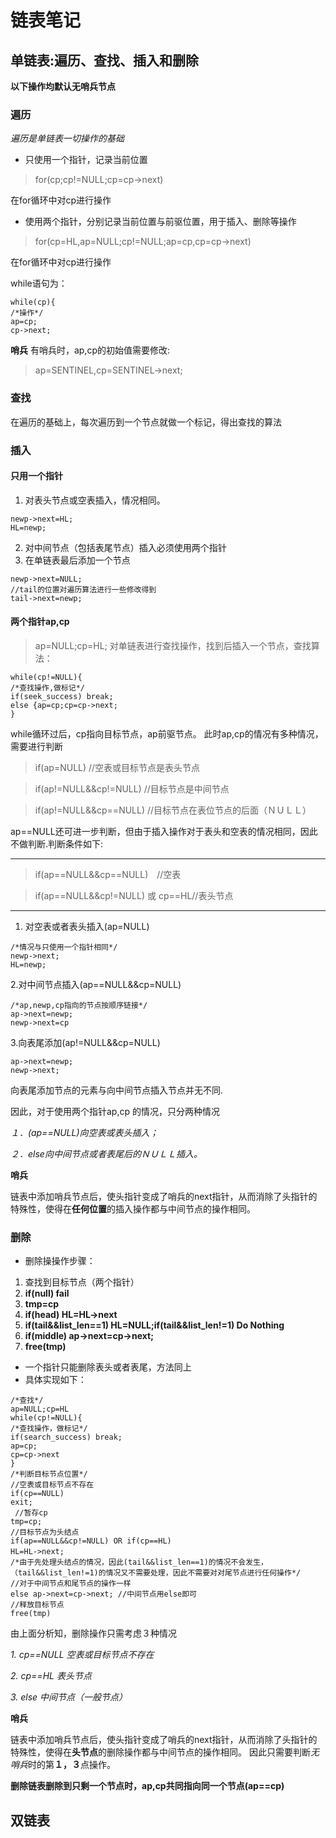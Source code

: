 # 链表笔记
## 单链表:遍历、查找、插入和删除
**以下操作均默认无哨兵节点**

### 遍历
               
*遍历是单链表一切操作的基础*

* 只使用一个指针，记录当前位置

>for(cp;cp!=NULL;cp=cp->next)

在for循环中对cp进行操作

* 使用两个指针，分别记录当前位置与前驱位置，用于插入、删除等操作
>for(cp=HL,ap=NULL;cp!=NULL;ap=cp,cp=cp->next)

在for循环中对cp进行操作

while语句为：
```
while(cp){
/*操作*/
ap=cp;
cp->next;
```
**哨兵**
有哨兵时，ap,cp的初始值需要修改:
>ap=SENTINEL,cp=SENTINEL->next;

### 查找

在遍历的基础上，每次遍历到一个节点就做一个标记，得出查找的算法

### 插入
#### 只用一个指针
1. 对表头节点或空表插入，情况相同。
```
newp->next=HL;
HL=newp;
```
2. 对中间节点（包括表尾节点）插入必须使用两个指针
3. 在单链表最后添加一个节点
```
newp->next=NULL;
//tail的位置对遍历算法进行一些修改得到
tail->next=newp;
```
#### 两个指针ap,cp
>ap=NULL;cp=HL;
对单链表进行查找操作，找到后插入一个节点，查找算法：
```
while(cp!=NULL){
/*查找操作,做标记*/
if(seek_success) break;
else {ap=cp;cp=cp->next;
}
```
while循环过后，cp指向目标节点，ap前驱节点。
此时ap,cp的情况有多种情况，需要进行判断
>if(ap=NULL) //空表或目标节点是表头节点

>if(ap!=NULL&&cp!=NULL) //目标节点是中间节点

>if(ap!=NULL&&cp==NULL) //目标节点在表位节点的后面（ＮＵＬＬ）

ap==NULL还可进一步判断，但由于插入操作对于表头和空表的情况相同，因此不做判断.判断条件如下:

----------------------------------------------------------------------------------------------------------------------

>if(ap==NULL&&cp==NULL)　//空表

>if(ap==NULL&&cp!=NULL) 或 cp==HL//表头节点

----------------------------------------------------------------------------------------------------------------------


1. 对空表或者表头插入(ap=NULL)
```
/*情况与只使用一个指针相同*/
newp->next;
HL=newp;
```
2.对中间节点插入(ap==NULL&&cp=NULL) 
```
/*ap,newp,cp指向的节点按顺序链接*/
ap->next=newp;
newp->next=cp
```

3.向表尾添加(ap!=NULL&&cp=NULL)
```
ap->next=newp;
newp->next;
```
向表尾添加节点的元素与向中间节点插入节点并无不同.

因此，对于使用两个指针ap,cp 的情况，只分两种情况

*１．(ap==NULL)向空表或表头插入；*

*２．else向中间节点或者表尾后的ＮＵＬＬ插入。*


**哨兵**

链表中添加哨兵节点后，使头指针变成了哨兵的next指针，从而消除了头指针的特殊性，使得在**任何位置**的插入操作都与中间节点的操作相同。

### 删除
* 删除操操作步骤：
1. 查找到目标节点（两个指针）
2. **if(null) fail**
3. **tmp=cp**
3. **if(head) HL=HL->next**
4. **if(tail&&list_len==1) HL=NULL;if(tail&&list_len!=1) Do Nothing**
5. **if(middle) ap->next=cp->next;**
6. **free(tmp)**

* 一个指针只能删除表头或者表尾，方法同上
* 具体实现如下：
```
/*查找*/
ap=NULL;cp=HL
while(cp!=NULL){
/*查找操作，做标记*/
if(search_success) break;
ap=cp;
cp=cp->next
}
/*判断目标节点位置*/
//空表或目标节点不存在
if(cp==NULL)	
exit;
 //暂存cp
tmp=cp;	    
//目标节点为头结点
if(ap==NULL&&cp!=NULL) OR if(cp==HL)	
HL=HL->next;       			　
/*由于先处理头结点的情况，因此(tail&&list_len==1)的情况不会发生，
（tail&&list_len!=1)的情况又不需要处理，因此不需要对对尾节点进行任何操作*/
//对于中间节点和尾节点的操作一样
else ap->next=cp->next;	//中间节点用else即可
//释放目标节点
free(tmp)	
```
由上面分析知，删除操作只需考虑３种情况

*1. cp==NULL 空表或目标节点不存在*

*2. cp==HL 表头节点*

*3. else 中间节点（一般节点）*

**哨兵**

链表中添加哨兵节点后，使头指针变成了哨兵的next指针，从而消除了头指针的特殊性，使得在**头节点**的删除操作都与中间节点的操作相同。
因此只需要判断*无哨兵*时的第**１，３**点操作。

**删除链表删除到只剩一个节点时，ap,cp共同指向同一个节点(ap==cp)**

## 双链表